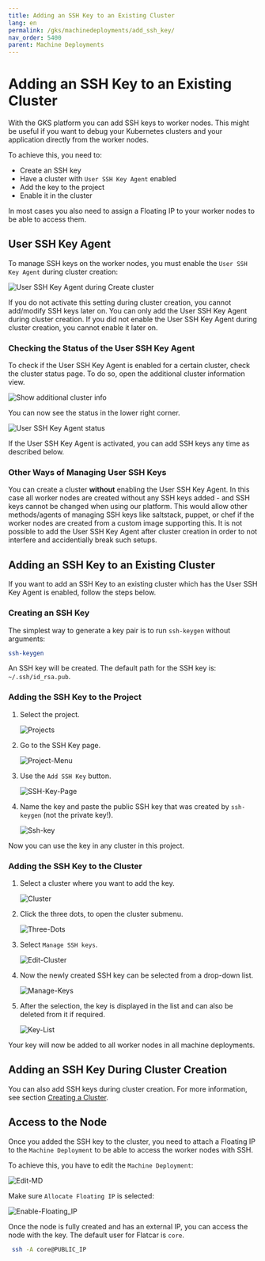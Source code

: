 ```yaml
---
title: Adding an SSH Key to an Existing Cluster
lang: en
permalink: /gks/machinedeployments/add_ssh_key/
nav_order: 5400
parent: Machine Deployments
---
```

# Adding an SSH Key to an Existing Cluster

With the GKS platform you can add SSH keys to worker nodes.
This might be useful if you want to debug your Kubernetes clusters and your application directly from the worker nodes.

To achieve this, you need to:

- Create an SSH key
- Have a cluster with `User SSH Key Agent` enabled
- Add the key to the project
- Enable it in the cluster

In most cases you also need to assign a Floating IP to your worker nodes to be able to access them.

## User SSH Key Agent

To manage SSH keys on the worker nodes, you must enable the `User SSH Key Agent` during cluster creation:

![User SSH Key Agent during Create cluster](user-ssh-key-agent-create.png)

If you do not activate this setting during cluster creation, you cannot add/modify SSH keys later on. You can only add the
User SSH Key Agent during cluster creation. If you did not enable the User SSH Key Agent during cluster creation, you cannot enable it later on.

### Checking the Status of the User SSH Key Agent

To check if the User SSH Key Agent is enabled for a certain cluster, check the cluster status page. To do so, open the additional cluster information view.

![Show additional cluster info](show_additional_cluster_info.png)

You can now see the status in the lower right corner.

![User SSH Key Agent status](user-ssh-key-agent-status.png)

If the User SSH Key Agent is activated, you can add SSH keys any time as described below.

### Other Ways of Managing User SSH Keys

You can create a cluster **without** enabling the User SSH Key Agent. In this case all worker nodes are created without any SSH keys added - and SSH keys cannot be changed when using our platform. This would allow other methods/agents of managing SSH keys like saltstack, puppet, or chef if the worker nodes are created from a custom image supporting this. It is not possible to add the User SSH Key Agent
after cluster creation in order to not interfere and accidentially break such setups.

## Adding an SSH Key to an Existing Cluster

If you want to add an SSH Key to an existing cluster which has the User SSH Key Agent is enabled, follow the steps below.

### Creating an SSH Key

The simplest way to generate a key pair is to run `ssh-keygen` without arguments:

```bash
ssh-keygen
```

An SSH key will be created. The default path for the SSH key is: `~/.ssh/id_rsa.pub`.

### Adding the SSH Key to the Project

1. Select the project.

    ![Projects](projects.png)

2. Go to the SSH Key page.

    ![Project-Menu](project-menu.png)

3. Use the `Add SSH Key` button.

    ![SSH-Key-Page](ssh-key-page.png)

4. Name the key and paste the public SSH key that was created by `ssh-keygen` (not the private key!).

    ![Ssh-key](ssh-key.png)

Now you can use the key in any cluster in this project.

### Adding the SSH Key to the Cluster

1. Select a cluster where you want to add the key.

    ![Cluster](clusters.png)

2. Click the three dots, to open the cluster submenu.

    ![Three-Dots](three-dots.png)

3. Select `Manage SSH keys`.

    ![Edit-Cluster](manage-ssh-keys.png)

4. Now the newly created SSH key can be selected from a drop-down list.

    ![Manage-Keys](manage-keys.png)

5. After the selection, the key is displayed in the list and can also be deleted from it if required.

    ![Key-List](key-list.png)

Your key will now be added to all worker nodes in all machine deployments.

## Adding an SSH Key During Cluster Creation

You can also add SSH keys during cluster creation.
For more information, see section [Creating a Cluster](/gks/clusterlifecycle/creatingacluster/).

## Access to the Node

Once you added the SSH key to the cluster, you need to attach a Floating IP to the `Machine Deployment` to be able to access the worker nodes with SSH.

To achieve this, you have to edit the `Machine Deployment`:

![Edit-MD](edit_machine_deployment.png)

Make sure `Allocate Floating IP` is selected:

![Enable-Floating_IP](enable-fip.png)

Once the node is fully created and has an external IP, you can access the node with the key.
The default user for Flatcar is `core`.

```bash
 ssh -A core@PUBLIC_IP
```
